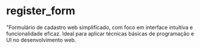 # register_form
"Formulário de cadastro web simplificado, com foco em interface intuitiva e funcionalidade eficaz. Ideal para aplicar técnicas básicas de programação e UI no desenvolvimento web.
